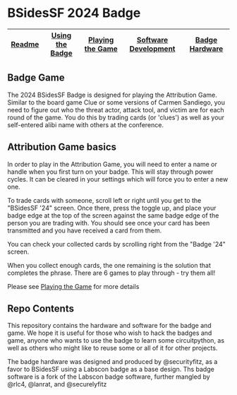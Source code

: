 # BSidesSF 2024 Badge

| [Readme](README.md) | [Using the Badge](docs/BADGE.md) | [Playing the Game](docs/GAME.md) | [Software Development](docs/DEVELOP.md) | [Badge Hardware](docs/HARDWARE.md) |
| ------------------- | -------------------------------- | -------------------------------- | --------------------------------------- | ---------------------------------- |

## Badge Game

The 2024 BSidesSF Badge is designed for playing the Attribution Game.
Similar to the board game Clue or some versions of Carmen Sandiego,
you need to figure out who the threat actor, attack tool, and victim
are for each round of the game. You do this by trading cards (or
'clues') as well as your self-entered alibi name with others
at the conference.

## Attribution Game basics

In order to play in the Attribution Game, you will need to enter a name or handle when you first turn on your badge. This will stay through power cycles. It can be cleared in your settings which will force you to enter a new one.

To trade cards with someone, scroll left or right until you get to the "BSidesSF '24" screen.
Once there, press the toggle up, and place your badge edge at the top of the screen against
the same badge edge of the person you are trading with. You should see once your card has
been transmitted and you have received a card from them.

You can check your collected cards by scrolling right from the "Badge '24" screen.

When you collect enough cards, the one remaining is the solution that completes the phrase. There are 6 games to play through - try them all!

Please see [Playing the Game](docs/GAME.md) for more details

## Repo Contents

This repository contains the hardware and software for
the badge and game. We hope it is useful for those who wish to hack
the badges and game, anyone who wants to use the badge to learn some
circuitpython, as well as others who might like to reuse some or all
of it for other projects.

The badge hardware was designed and produced by @securityfitz, as a favor to BSidesSF using a Labscon badge as a base design.
Ths badge software is a fork of the Labscon badge software, further mangled by @rlc4, @lanrat, and @securelyfitz
